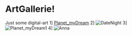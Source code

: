 # ArtGallerie!
Just some digital-art
1]
[Planet_myDream](https://github.com/user-attachments/assets/f60de089-e42e-476c-877e-0aa3dbee7544)
2]
![DateNight](https://github.com/user-attachments/assets/e7ff319c-87e0-404d-953d-2e5a053953f8)
3]
![Planet_myDream1](https://github.com/user-attachments/assets/a3c7c6f1-a422-438a-97b8-01631aeed4c4)
4]
![Anna](https://github.com/user-attachments/assets/29a327da-3a99-4bfc-a791-24898ba61a71)
